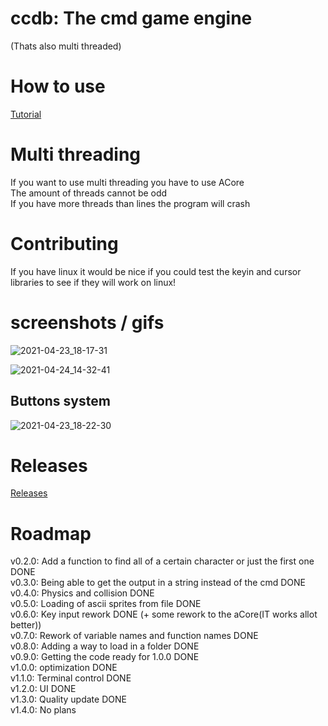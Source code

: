 # ccdb:  The cmd game engine  
(Thats also multi threaded)  
  
# How to use  
  
[Tutorial](https://github.com/salmmanfred/ccdb/blob/master/help/tutorial.md)
  
# Multi threading  
If you want to use multi threading you have to use ACore  
The amount of threads cannot be odd  
If you have more threads than lines the program will crash  
  
# Contributing  
If you have linux it would be nice if you could test the keyin and cursor libraries to see if they will work on linux!  
  
  
  
# screenshots / gifs

![2021-04-23_18-17-31](https://user-images.githubusercontent.com/32799244/115900503-508a7900-a460-11eb-8bac-21ee4e9658d7.gif)  
  
![2021-04-24_14-32-41](https://user-images.githubusercontent.com/32799244/115958979-1970a200-a50a-11eb-8e06-280bfefca134.gif)

## Buttons system
![2021-04-23_18-22-30](https://user-images.githubusercontent.com/32799244/115901069-035ad700-a461-11eb-906b-976c37b09f4a.gif)

# Releases  
[Releases](https://github.com/salmmanfred/ccdb/releases)

# Roadmap  
v0.2.0: Add a function to find all of a certain character or just the first one  DONE  
v0.3.0: Being able to get the output in a string instead of the cmd   DONE  
v0.4.0: Physics and collision  DONE  
v0.5.0: Loading of ascii sprites from file  DONE  
v0.6.0: Key input rework  DONE (+ some rework to the aCore(IT works allot better))  
v0.7.0: Rework of variable names and function names  DONE  
v0.8.0: Adding a way to load in a folder  DONE  
v0.9.0: Getting the code ready for 1.0.0  DONE  
v1.0.0: optimization  DONE  
v1.1.0: Terminal control  DONE  
v1.2.0: UI DONE  
v1.3.0: Quality update  DONE  
v1.4.0: No plans  
